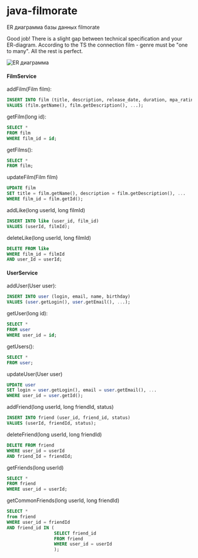 # java-filmorate
ER диаграмма базы данных filmorate

Good job!
There is a slight gap between technical specification and your ER-diagram.
According to the TS the connection film - genre must be "one to many".
All the rest is perfect.

<image src="Entity Relationship Diagram.jpg" alt="ER диаграмма"/>

#### FilmService

addFilm(Film film):
``` sql
INSERT INTO film (title, description, release_date, duration, mpa_rating, genre_id)
VALUES (film.getName(), film.getDescription(), ...);
```

getFilm(long id):

``` sql
SELECT * 
FROM film
WHERE film_id = id;
```

getFilms():

``` sql
SELECT * 
FROM film;
```

updateFilm(Film film)

``` sql
UPDATE film
SET title = film.getName(), description = film.getDescription(), ...
WHERE film_id = film.getId();
```

addLike(long userId, long filmId)
``` sql
INSERT INTO like (user_id, film_id)
VALUES (userId, filmId);
```

deleteLike(long userId, long filmId)
``` sql
DELETE FROM like
WHERE film_id = filmId
AND user_Id = userId;
```

#### UserService

addUser(User user):
``` sql
INSERT INTO user (login, email, name, birthday)
VALUES (user.getLogin(), user.getEmail(), ...);
```

getUser(long id):

``` sql
SELECT * 
FROM user
WHERE user_id = id;
```

getUsers():

``` sql
SELECT * 
FROM user;
```

updateUser(User user)

``` sql
UPDATE user
SET login = user.getLogin(), email = user.getEmail(), ...
WHERE user_id = user.getId();
```

addFriend(long userId, long friendId, status)

``` sql
INSERT INTO friend (user_id, friend_id, status)
VALUES (userId, friendId, status);
```

deleteFriend(long userId, long friendId)

``` sql
DELETE FROM friend
WHERE user_id = userId
AND friend_Id = friendId;
```

getFriends(long userId)

``` sql
SELECT * 
FROM friend
WHERE user_id = userId;
```

getCommonFriends(long userId, long friendId)

``` sql
SELECT *
from friend
WHERE user_id = friendId
AND friend_id IN (
                  SELECT friend_id 
                  FROM friend
                  WHERE user_id = userId
                  );
```
